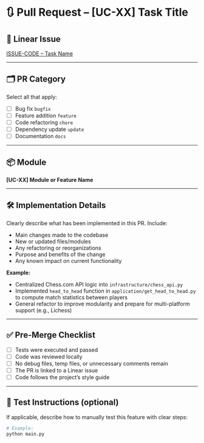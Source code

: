 # 🔃 Pull Request – [UC-XX] Task Title

## 🔗 Linear Issue
[ISSUE-CODE – Task Name](https://linear.app/your-team/issue/ISSUE-CODE/task-title-kebab-case)

---

## 🗂 PR Category  
Select all that apply:

- [ ] Bug fix `bugfix`  
- [ ] Feature addition `feature`  
- [ ] Code refactoring `chore`  
- [ ] Dependency update `update`  
- [ ] Documentation `docs`

---

## 📦 Module  
**[UC-XX] Module or Feature Name**

---

## 🛠 Implementation Details  
Clearly describe what has been implemented in this PR. Include:

- Main changes made to the codebase
- New or updated files/modules
- Any refactoring or reorganizations
- Purpose and benefits of the change
- Any known impact on current functionality

**Example:**  
- Centralized Chess.com API logic into `infrastructure/chess_api.py`  
- Implemented `head_to_head` function in `application/get_head_to_head.py` to compute match statistics between players  
- General refactor to improve modularity and prepare for multi-platform support (e.g., Lichess)

---

## ✅ Pre-Merge Checklist  

- [ ] Tests were executed and passed  
- [ ] Code was reviewed locally  
- [ ] No debug files, temp files, or unnecessary comments remain  
- [ ] The PR is linked to a Linear issue  
- [ ] Code follows the project’s style guide  

---

## 🧪 Test Instructions (optional)  
If applicable, describe how to manually test this feature with clear steps:

```bash
# Example:
python main.py
